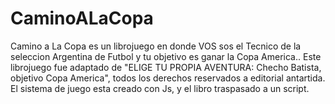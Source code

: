 # CaminoALaCopa
Camino a La Copa es un librojuego en donde VOS sos el Tecnico de la seleccion Argentina de Futbol y tu objetivo es ganar la Copa America..
Este librojuego fue adaptado de "ELIGE TU PROPIA AVENTURA: Checho Batista, objetivo Copa America", todos los derechos reservados a editorial antartida.
El sistema de juego esta creado con Js, y el libro traspasado a un script.
